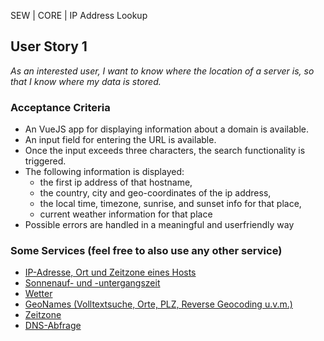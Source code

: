 SEW | CORE | IP Address Lookup

## User Story 1
*As an interested user, I want to know where the location of a server is, so that I know where my data is stored.*

### Acceptance Criteria
- An VueJS app for displaying information about a domain is available.
- An input field for entering the URL is available.
- Once the input exceeds three characters, the search functionality is triggered.
- The following information is displayed:
  - the first ip address of that hostname,
  - the country, city and geo-coordinates of the ip address,
  - the local time, timezone, sunrise, and sunset info for that place,
  - current weather information for that place
- Possible errors are handled in a meaningful and userfriendly way

### Some Services (feel free to also use any other service)
- [IP-Adresse, Ort und Zeitzone eines Hosts](https://ip-api.com/docs/api:json)
- [Sonnenauf- und -untergangszeit](https://sunrise-sunset.org/api)
- [Wetter](https://openweathermap.org/api)
- [GeoNames (Volltextsuche, Orte, PLZ, Reverse Geocoding u.v.m.)](http://www.geonames.org/export/)
- [Zeitzone](https://timezonedb.com/api)
- [DNS-Abfrage](http://www.dns-lg.com/documentation/)
